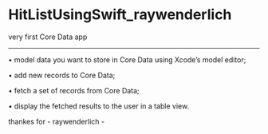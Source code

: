 # HitListUsingSwift_raywenderlich
 very first Core Data app

------------------------------------------------------------------------------
• model data you want to store in Core Data using Xcode’s model editor; 

• add new records to Core Data;

• fetch a set of records from Core Data; 

• display the fetched results to the user in a table view.


thankes for - raywenderlich - 

